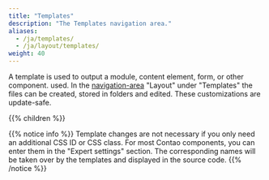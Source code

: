 ```yaml
---
title: "Templates"
description: "The Templates navigation area."
aliases:
  - /ja/templates/
  - /ja/layout/templates/
weight: 40
---
```


A template is used to output a module, content element, form, or other component.
used. In the [navigation-area](../../administration-area/accessing-and-structure-of-the-backend/#the-navigation-area)
"Layout" under "Templates" the files can be created, stored in folders and edited. These customizations are update-safe.

{{% children %}}

{{% notice info %}}
Template changes are not necessary if you only need an additional CSS ID or CSS class. For most
Contao components, you can enter them in the "Expert settings" section. The corresponding names
will be taken over by the templates and displayed in the source code.
{{% /notice %}}
